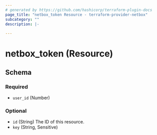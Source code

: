 ```yaml
---
# generated by https://github.com/hashicorp/terraform-plugin-docs
page_title: "netbox_token Resource - terraform-provider-netbox"
subcategory: ""
description: |-
  
---
```


# netbox_token (Resource)





<!-- schema generated by tfplugindocs -->
## Schema

### Required

- `user_id` (Number)

### Optional

- `id` (String) The ID of this resource.
- `key` (String, Sensitive)


